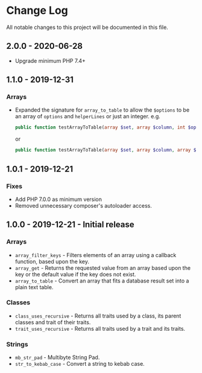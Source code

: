 # Change Log
All notable changes to this project will be documented in this file.

## 2.0.0 - 2020-06-28
- Upgrade minimum PHP 7.4+

## 1.1.0 - 2019-12-31
### Arrays
- Expanded the signature for `array_to_table` to allow the `$options` to be an array of `options` and `helperLines` or
  just an integer.
  e.g.
  ```php
  public function testArrayToTable(array $set, array $column, int $options = 0): string {}
  ```
  or
  ```php
  public function testArrayToTable(array $set, array $column, array $options = ['options'=>0,'helperLines'=>5]): string {}
  ```

## 1.0.1 - 2019-12-21
### Fixes
- Add PHP 7.0.0 as minimum version
- Removed unnecessary composer's autoloader access.

## 1.0.0 - 2019-12-21 - Initial release
### Arrays
- `array_filter_keys` - Filters elements of an array using a callback function, based upon the key.
- `array_get` - Returns the requested value from an array based upon the key or the default value if the key does not exist.
- `array_to_table` - Convert an array that fits a database result set into a plain text table.
### Classes
- `class_uses_recursive` - Returns all traits used by a class, its parent classes and trait of their traits.
- `trait_uses_recursive` - Returns all traits used by a trait and its traits.
### Strings
- `mb_str_pad` - Multibyte String Pad.
- `str_to_kebab_case` - Convert a string to kebab case.
